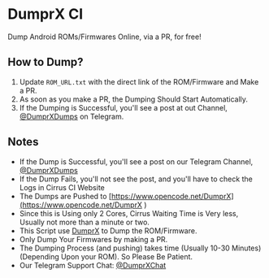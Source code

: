 # DumprX CI # 
Dump Android ROMs/Firmwares Online, via a PR, for free!

## How to Dump? ##
1. Update ```ROM_URL.txt``` with the direct link of the ROM/Firmware and Make a PR.
2. As soon as you make a PR, the Dumping Should Start Automatically.
3. If the Dumping is Successful, you'll see a post at out Channel, [@DumprXDumps](https://t.me/DumprXDumps) on Telegram.

## Notes ##
- If the Dump is Successful, you'll see a post on our Telegram Channel, [@DumprXDumps](https://t.me/DumprXDumps)
- If the Dump Fails, you'll not see the post, and you'll have to check the Logs in Cirrus CI Website
- The Dumps are Pushed to [https://www.opencode.net/DumprX](https://www.opencode.net/DumprX
)
- Since this is Using only 2 Cores, Cirrus Waiting Time is Very less, Usually not more than a minute or two.
- This Script use [DumprX](https://github.com/DumprX/DumprX.git) to Dump the ROM/Firmware.
- Only Dump Your Firmwares by making a PR.
- The Dumping Process (and pushing) takes time (Usually 10-30 Minutes)(Depending Upon your ROM). So Please Be Patient.
- Our Telegram Support Chat: [@DumprXChat](https://t.me/+_uajqfCeH6Y4ZWJl)

